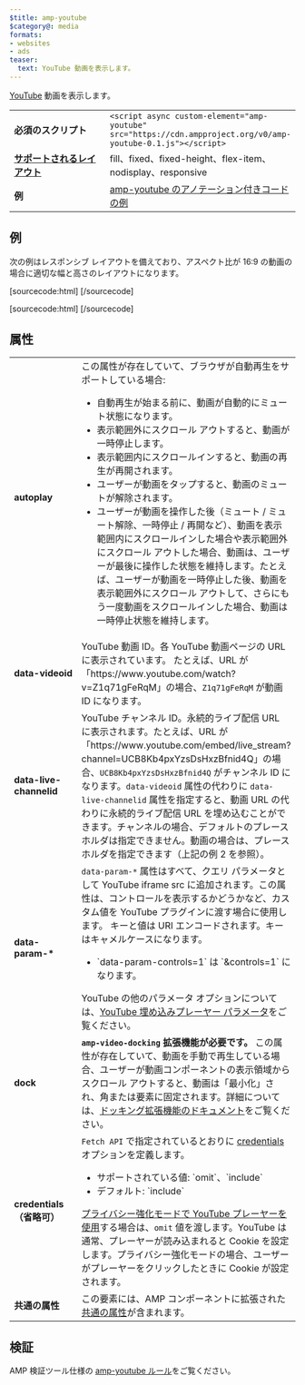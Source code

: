 ```yaml
---
$title: amp-youtube
$category@: media
formats:
- websites
- ads
teaser:
  text: YouTube 動画を表示します。
---
```



<!--
       Copyright 2015 The AMP HTML Authors. All Rights Reserved.

       Licensed under the Apache License, Version 2.0 (the "License");
     you may not use this file except in compliance with the License.
     You may obtain a copy of the License at

     http://www.apache.org/licenses/LICENSE-2.0

     Unless required by applicable law or agreed to in writing, software
     distributed under the License is distributed on an "AS-IS" BASIS,
     WITHOUT WARRANTIES OR CONDITIONS OF ANY KIND, either express or implied.
     See the License for the specific language governing permissions and
     limitations under the License.
-->



[YouTube](https://www.youtube.com/) 動画を表示します。

<table>
  <tr>
    <td width="40%"><strong>必須のスクリプト</strong></td>
    <td><code>&lt;script async custom-element="amp-youtube" src="https://cdn.ampproject.org/v0/amp-youtube-0.1.js">&lt;/script></code></td>
  </tr>
  <tr>
    <td class="col-fourty"><strong><a href="../../../documentation/guides-and-tutorials/develop/style_and_layout/control_layout.md">サポートされるレイアウト</a></strong></td>
    <td>fill、fixed、fixed-height、flex-item、nodisplay、responsive</td>
  </tr>
  <tr>
    <td width="40%"><strong>例</strong></td>
    <td><a href="https://ampbyexample.com/components/amp-youtube/">amp-youtube のアノテーション付きコードの例</a></td>
  </tr>
</table>


## 例 <a name="example"></a>

次の例はレスポンシブ レイアウトを備えており、アスペクト比が 16:9 の動画の場合に適切な幅と高さのレイアウトになります。

[sourcecode:html]
<amp-youtube
    data-videoid="mGENRKrdoGY"
    layout="responsive"
    width="480" height="270"></amp-youtube>
  [/sourcecode]

  [sourcecode:html]
  <amp-youtube
      id="myLiveChannel"
      data-live-channelid="UCB8Kb4pxYzsDsHxzBfnid4Q"
      width="358"
      height="204"
      layout="responsive">
    <amp-img
      src="https://i.ytimg.com/vi/Wm1fWz-7nLQ/hqdefault_live.jpg"
      placeholder
      layout="fill"
      />
  </amp-youtube>
  [/sourcecode]

## 属性 <a name="attributes"></a>

<table>
  <tr>
    <td width="40%"><strong>autoplay</strong></td>
    <td>この属性が存在していて、ブラウザが自動再生をサポートしている場合:<ul>
      <li>自動再生が始まる前に、動画が自動的にミュート状態になります。</li>
      <li>表示範囲外にスクロール アウトすると、動画が一時停止します。</li>
      <li>表示範囲内にスクロールインすると、動画の再生が再開されます。</li>
      <li>ユーザーが動画をタップすると、動画のミュートが解除されます。</li>
      <li>ユーザーが動画を操作した後（ミュート / ミュート解除、一時停止 / 再開など）、動画を表示範囲内にスクロールインした場合や表示範囲外にスクロール アウトした場合、動画は、ユーザーが最後に操作した状態を維持します。たとえば、ユーザーが動画を一時停止した後、動画を表示範囲外にスクロール アウトして、さらにもう一度動画をスクロールインした場合、動画は一時停止状態を維持します。
      </li>
    </ul></td>
  </tr>
  <tr>
    <td width="40%"><strong>data-videoid</strong></td>
    <td>YouTube 動画 ID。各 YouTube 動画ページの URL に表示されています。
        たとえば、URL が「https://www.youtube.com/watch?v=Z1q71gFeRqM」の場合、<code>Z1q71gFeRqM</code> が動画 ID になります。</td>
    </tr>
    <tr>
      <td width="40%"><strong>data-live-channelid</strong></td>
      <td>YouTube チャンネル ID。永続的ライブ配信 URL に表示されます。たとえば、URL が「https://www.youtube.com/embed/live_stream?channel=UCB8Kb4pxYzsDsHxzBfnid4Q」の場合、<code>UCB8Kb4pxYzsDsHxzBfnid4Q</code> がチャンネル ID になります。<code>data-videoid</code> 属性の代わりに <code>data-live-channelid</code> 属性を指定すると、動画 URL の代わりに永続的ライブ配信 URL を埋め込むことができます。チャンネルの場合、デフォルトのプレースホルダは指定できません。動画の場合は、プレースホルダを指定できます（上記の例 2 を参照）。</td>
    </tr>
    <tr>
      <td width="40%"><strong>data-param-*</strong></td>
      <td><code>data-param-*</code> 属性はすべて、クエリ パラメータとして YouTube iframe src に追加されます。この属性は、コントロールを表示するかどうかなど、カスタム値を YouTube プラグインに渡す場合に使用します。
          キーと値は URI エンコードされます。キーはキャメルケースになります。
          <ul>
          <li>`data-param-controls=1` は `&amp;controls=1` になります。</li>
        </ul>
        YouTube の他のパラメータ オプションについては、<a href="https://developers.google.com/youtube/player_parameters">YouTube 埋め込みプレーヤー パラメータ</a>をご覧ください。
      </td>
    </tr>
    <tr>
      <td width="40%"><strong>dock</strong></td>
      <td><strong><code>amp-video-docking</code> 拡張機能が必要です。</strong> この属性が存在していて、動画を手動で再生している場合、ユーザーが動画コンポーネントの表示領域からスクロール アウトすると、動画は「最小化」され、角または要素に固定されます。詳細については、<a href="amp-video-docking.md">ドッキング拡張機能のドキュメント</a>をご覧ください。</td>
    </tr>
    <tr>
      <td width="40%"><strong>credentials（省略可）</strong></td>
      <td><code>Fetch API</code> で指定されているとおりに <a href="https://fetch.spec.whatwg.org/">credentials</a> オプションを定義します。
        <ul>
          <li>サポートされている値: `omit`、`include`</li>
          <li>デフォルト: `include`</li>
        </ul>
        <a href="http://www.google.com/support/youtube/bin/answer.py?answer=141046">プライバシー強化モードで YouTube プレーヤーを使用</a>する場合は、<code>omit</code> 値を渡します。YouTube は通常、プレーヤーが読み込まれると Cookie を設定します。プライバシー強化モードの場合、ユーザーがプレーヤーをクリックしたときに Cookie が設定されます。</td>
      </tr>
      <tr>
        <td width="40%"><strong>共通の属性</strong></td>
        <td>この要素には、AMP コンポーネントに拡張された<a href="../../../documentation/guides-and-tutorials/learn/common_attributes.md">共通の属性</a>が含まれます。</td>
      </tr>
    </table>

## 検証 <a name="validation"></a>

AMP 検証ツール仕様の [amp-youtube ルール](https://github.com/ampproject/amphtml/blob/master/extensions/amp-youtube/validator-amp-youtube.protoascii)をご覧ください。
